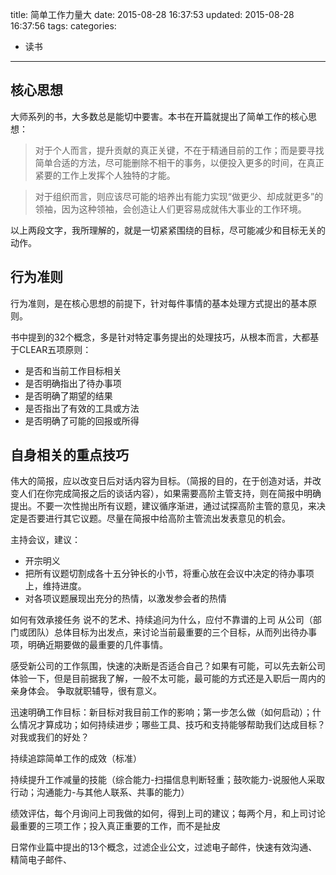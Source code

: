 title: 简单工作力量大
date: 2015-08-28 16:37:53
updated: 2015-08-28 16:37:56
tags:
categories:
- 读书
---
## 核心思想

大师系列的书，大多数总是能切中要害。本书在开篇就提出了简单工作的核心思想：

> 对于个人而言，提升贡献的真正关键，不在于精通目前的工作；而是要寻找简单合适的方法，尽可能删除不相干的事务，以便投入更多的时间，在真正紧要的工作上发挥个人独特的才能。

> 对于组织而言，则应该尽可能的培养出有能力实现“做更少、却成就更多”的领袖，因为这种领袖，会创造让人们更容易成就伟大事业的工作环境。

以上两段文字，我所理解的，就是一切紧紧围绕的目标，尽可能减少和目标无关的动作。

<!-- more -->

## 行为准则

行为准则，是在核心思想的前提下，针对每件事情的基本处理方式提出的基本原则。

书中提到的32个概念，多是针对特定事务提出的处理技巧，从根本而言，大都基于CLEAR五项原则：

+ 是否和当前工作目标相关
+ 是否明确指出了待办事项
+ 是否明确了期望的结果
+ 是否指出了有效的工具或方法
+ 是否明确了可能的回报或所得

## 自身相关的重点技巧

伟大的简报，应以改变日后对话内容为目标。（简报的目的，在于创造对话，并改变人们在你完成简报之后的谈话内容），如果需要高阶主管支持，则在简报中明确提出。不要一次性抛出所有议题，建议循序渐进，通过试探高阶主管的意见，来决定是否要进行其它议题。尽量在简报中给高阶主管流出发表意见的机会。

主持会议，建议：
+ 开宗明义
+ 把所有议题切割成各十五分钟长的小节，将重心放在会议中决定的待办事项上，维持进度。
+ 对各项议题展现出充分的热情，以激发参会者的热情

如何有效承接任务
说不的艺术、持续追问为什么，应付不靠谱的上司
从公司（部门或团队）总体目标为出发点，来讨论当前最重要的三个目标，从而列出待办事项，明确近期要做的最重要的几件事情。

感受新公司的工作氛围，快速的决断是否适合自己？如果有可能，可以先去新公司体验一下，但是目前据我了解，一般不太可能，最可能的方式还是入职后一周内的亲身体会。
争取就职辅导，很有意义。

迅速明确工作目标：新目标对我目前工作的影响；第一步怎么做（如何启动）；什么情况才算成功；如何持续进步；哪些工具、技巧和支持能够帮助我们达成目标？对我或我们的好处？

持续追踪简单工作的成效（标准）

持续提升工作减量的技能（综合能力-扫描信息判断轻重；鼓吹能力-说服他人采取行动；沟通能力-与其他人联系、共事的能力）

绩效评估，每个月询问上司我做的如何，得到上司的建议；每两个月，和上司讨论最重要的三项工作；投入真正重要的工作，而不是扯皮



日常作业篇中提出的13个概念，过滤企业公文，过滤电子邮件，快速有效沟通、精简电子邮件、

